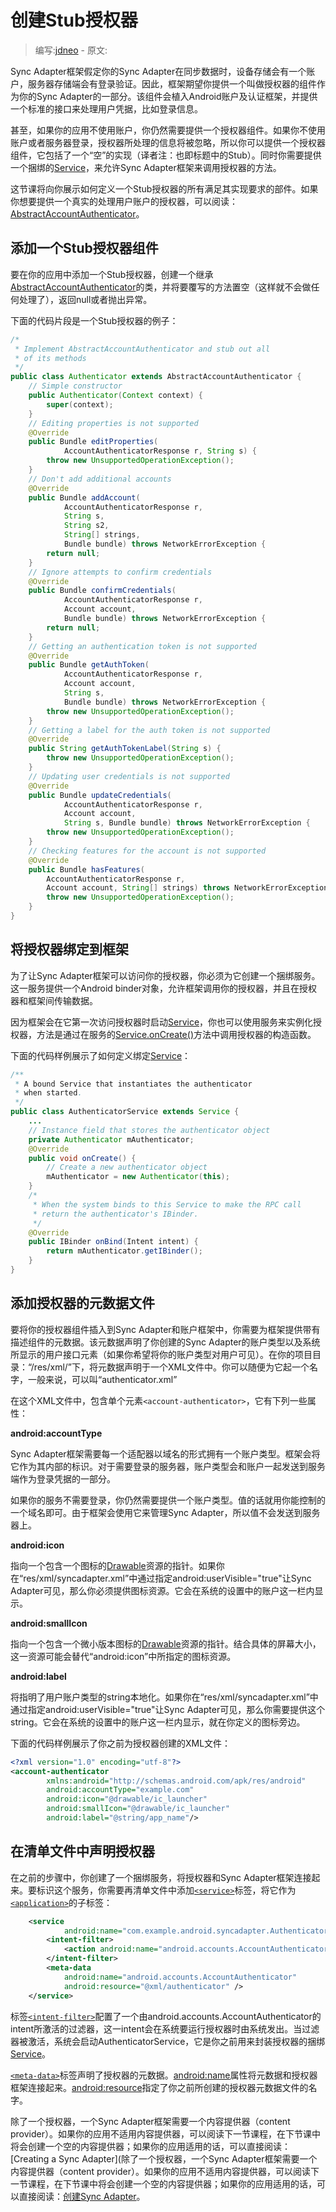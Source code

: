 # 创建Stub授权器

> 编写:[jdneo](https://github.com/jdneo) - 原文:

Sync Adapter框架假定你的Sync Adapter在同步数据时，设备存储会有一个账户，服务器存储端会有登录验证。因此，框架期望你提供一个叫做授权器的组件作为你的Sync Adapter的一部分。该组件会植入Android账户及认证框架，并提供一个标准的接口来处理用户凭据，比如登录信息。

甚至，如果你的应用不使用账户，你仍然需要提供一个授权器组件。如果你不使用账户或者服务器登录，授权器所处理的信息将被忽略，所以你可以提供一个授权器组件，它包括了一个“空”的实现（译者注：也即标题中的Stub）。同时你需要提供一个捆绑的[Service](http://developer.android.com/reference/android/app/Service.html)，来允许Sync Adapter框架来调用授权器的方法。

这节课将向你展示如何定义一个Stub授权器的所有满足其实现要求的部件。如果你想要提供一个真实的处理用户账户的授权器，可以阅读：[AbstractAccountAuthenticator](http://developer.android.com/reference/android/accounts/AbstractAccountAuthenticator.html)。

## 添加一个Stub授权器组件

要在你的应用中添加一个Stub授权器，创建一个继承[AbstractAccountAuthenticator](http://developer.android.com/reference/android/accounts/AbstractAccountAuthenticator.html)的类，并将要覆写的方法置空（这样就不会做任何处理了），返回null或者抛出异常。

下面的代码片段是一个Stub授权器的例子：

```java
/*
 * Implement AbstractAccountAuthenticator and stub out all
 * of its methods
 */
public class Authenticator extends AbstractAccountAuthenticator {
    // Simple constructor
    public Authenticator(Context context) {
        super(context);
    }
    // Editing properties is not supported
    @Override
    public Bundle editProperties(
            AccountAuthenticatorResponse r, String s) {
        throw new UnsupportedOperationException();
    }
    // Don't add additional accounts
    @Override
    public Bundle addAccount(
            AccountAuthenticatorResponse r,
            String s,
            String s2,
            String[] strings,
            Bundle bundle) throws NetworkErrorException {
        return null;
    }
    // Ignore attempts to confirm credentials
    @Override
    public Bundle confirmCredentials(
            AccountAuthenticatorResponse r,
            Account account,
            Bundle bundle) throws NetworkErrorException {
        return null;
    }
    // Getting an authentication token is not supported
    @Override
    public Bundle getAuthToken(
            AccountAuthenticatorResponse r,
            Account account,
            String s,
            Bundle bundle) throws NetworkErrorException {
        throw new UnsupportedOperationException();
    }
    // Getting a label for the auth token is not supported
    @Override
    public String getAuthTokenLabel(String s) {
        throw new UnsupportedOperationException();
    }
    // Updating user credentials is not supported
    @Override
    public Bundle updateCredentials(
            AccountAuthenticatorResponse r,
            Account account,
            String s, Bundle bundle) throws NetworkErrorException {
        throw new UnsupportedOperationException();
    }
    // Checking features for the account is not supported
    @Override
    public Bundle hasFeatures(
        AccountAuthenticatorResponse r,
        Account account, String[] strings) throws NetworkErrorException {
        throw new UnsupportedOperationException();
    }
}
```

## 将授权器绑定到框架

为了让Sync Adapter框架可以访问你的授权器，你必须为它创建一个捆绑服务。这一服务提供一个Android binder对象，允许框架调用你的授权器，并且在授权器和框架间传输数据。

因为框架会在它第一次访问授权器时启动[Service](http://developer.android.com/reference/android/app/Service.html)，你也可以使用服务来实例化授权器，方法是通过在服务的[Service.onCreate()](http://developer.android.com/reference/android/app/Service.html#onCreate\(\))方法中调用授权器的构造函数。

下面的代码样例展示了如何定义绑定[Service](http://developer.android.com/reference/android/app/Service.html)：

```java
/**
 * A bound Service that instantiates the authenticator
 * when started.
 */
public class AuthenticatorService extends Service {
    ...
    // Instance field that stores the authenticator object
    private Authenticator mAuthenticator;
    @Override
    public void onCreate() {
        // Create a new authenticator object
        mAuthenticator = new Authenticator(this);
    }
    /*
     * When the system binds to this Service to make the RPC call
     * return the authenticator's IBinder.
     */
    @Override
    public IBinder onBind(Intent intent) {
        return mAuthenticator.getIBinder();
    }
}
```

## 添加授权器的元数据文件

要将你的授权器组件插入到Sync Adapter和账户框架中，你需要为框架提供带有描述组件的元数据。该元数据声明了你创建的Sync Adapter的账户类型以及系统所显示的用户接口元素（如果你希望将你的账户类型对用户可见）。在你的项目目录：“/res/xml/”下，将元数据声明于一个XML文件中。你可以随便为它起一个名字，一般来说，可以叫“authenticator.xml”

在这个XML文件中，包含单个元素`<account-authenticator>`，它有下列一些属性：

**android:accountType**

Sync Adapter框架需要每一个适配器以域名的形式拥有一个账户类型。框架会将它作为其内部的标识。对于需要登录的服务器，账户类型会和账户一起发送到服务端作为登录凭据的一部分。

如果你的服务不需要登录，你仍然需要提供一个账户类型。值的话就用你能控制的一个域名即可。由于框架会使用它来管理Sync Adapter，所以值不会发送到服务器上。

**android:icon**

指向一个包含一个图标的[Drawable](http://developer.android.com/guide/topics/resources/drawable-resource.html)资源的指针。如果你在“res/xml/syncadapter.xml”中通过指定android:userVisible="true"让Sync Adapter可见，那么你必须提供图标资源。它会在系统的设置中的账户这一栏内显示。

**android:smallIcon**

指向一个包含一个微小版本图标的[Drawable](http://developer.android.com/guide/topics/resources/drawable-resource.html)资源的指针。结合具体的屏幕大小，这一资源可能会替代“android:icon”中所指定的图标资源。

**android:label**

将指明了用户账户类型的string本地化。如果你在“res/xml/syncadapter.xml”中通过指定android:userVisible="true"让Sync Adapter可见，那么你需要提供这个string。它会在系统的设置中的账户这一栏内显示，就在你定义的图标旁边。

下面的代码样例展示了你之前为授权器创建的XML文件：

```xml
<?xml version="1.0" encoding="utf-8"?>
<account-authenticator
        xmlns:android="http://schemas.android.com/apk/res/android"
        android:accountType="example.com"
        android:icon="@drawable/ic_launcher"
        android:smallIcon="@drawable/ic_launcher"
        android:label="@string/app_name"/>
```

## 在清单文件中声明授权器

在之前的步骤中，你创建了一个捆绑服务，将授权器和Sync Adapter框架连接起来。要标识这个服务，你需要再清单文件中添加[`<service>`](http://developer.android.com/guide/topics/manifest/service-element.html)标签，将它作为[`<application>`](http://developer.android.com/guide/topics/manifest/application-element.html)的子标签：

```xml
    <service
            android:name="com.example.android.syncadapter.AuthenticatorService">
        <intent-filter>
            <action android:name="android.accounts.AccountAuthenticator"/>
        </intent-filter>
        <meta-data
            android:name="android.accounts.AccountAuthenticator"
            android:resource="@xml/authenticator" />
    </service>
```

标签[`<intent-filter>`](http://developer.android.com/guide/topics/manifest/intent-filter-element.html)配置了一个由android.accounts.AccountAuthenticator的intent所激活的过滤器，这一intent会在系统要运行授权器时由系统发出。当过滤器被激活，系统会启动AuthenticatorService，它是你之前用来封装授权器的捆绑[Service](http://developer.android.com/reference/android/app/Service.html)。

[`<meta-data>`](http://developer.android.com/guide/topics/manifest/meta-data-element.html)标签声明了授权器的元数据。[android:name](http://developer.android.com/guide/topics/manifest/meta-data-element.html#nm)属性将元数据和授权器框架连接起来。[android:resource](http://developer.android.com/guide/topics/manifest/meta-data-element.html#rsrc)指定了你之前所创建的授权器元数据文件的名字。

除了一个授权器，一个Sync Adapter框架需要一个内容提供器（content provider）。如果你的应用不适用内容提供器，可以阅读下一节课程，在下节课中将会创建一个空的内容提供器；如果你的应用适用的话，可以直接阅读：[Creating a Sync Adapter](除了一个授权器，一个Sync Adapter框架需要一个内容提供器（content provider）。如果你的应用不适用内容提供器，可以阅读下一节课程，在下节课中将会创建一个空的内容提供器；如果你的应用适用的话，可以直接阅读：[创建Sync Adapter](creating-sync-adapter.html)。
